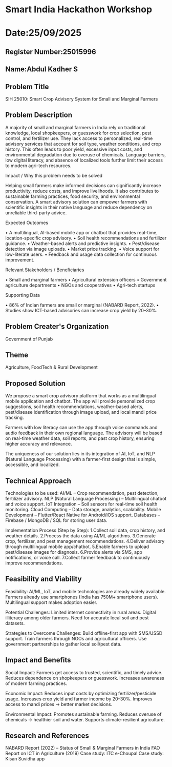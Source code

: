 # Smart India Hackathon Workshop
# Date:25/09/2025
## Register Number:25015996
## Name:Abdul Kadher S
## Problem Title
SIH 25010: Smart Crop Advisory System for Small and Marginal Farmers
## Problem Description
A majority of small and marginal farmers in India rely on traditional knowledge, local shopkeepers, or guesswork for crop selection, pest control, and fertilizer use. They lack access to personalized, real-time advisory services that account for soil type, weather conditions, and crop history. This often leads to poor yield, excessive input costs, and environmental degradation due to overuse of chemicals. Language barriers, low digital literacy, and absence of localized tools further limit their access to modern agri-tech resources.

Impact / Why this problem needs to be solved

Helping small farmers make informed decisions can significantly increase productivity, reduce costs, and improve livelihoods. It also contributes to sustainable farming practices, food security, and environmental conservation. A smart advisory solution can empower farmers with scientific insights in their native language and reduce dependency on unreliable third-party advice.

Expected Outcomes

• A multilingual, AI-based mobile app or chatbot that provides real-time, location-specific crop advisory.
• Soil health recommendations and fertilizer guidance.
• Weather-based alerts and predictive insights.
• Pest/disease detection via image uploads.
• Market price tracking.
• Voice support for low-literate users.
• Feedback and usage data collection for continuous improvement.

Relevant Stakeholders / Beneficiaries

• Small and marginal farmers
• Agricultural extension officers
• Government agriculture departments
• NGOs and cooperatives
• Agri-tech startups

Supporting Data

• 86% of Indian farmers are small or marginal (NABARD Report, 2022).
• Studies show ICT-based advisories can increase crop yield by 20–30%.

## Problem Creater's Organization
Government of Punjab

## Theme
Agriculture, FoodTech & Rural Development

## Proposed Solution
We propose a smart crop advisory platform that works as a multilingual mobile application and chatbot. The app will provide personalized crop suggestions, soil health recommendations, weather-based alerts, pest/disease identification through image upload, and local mandi price tracking.

Farmers with low literacy can use the app through voice commands and audio feedback in their own regional language. The advisory will be based on real-time weather data, soil reports, and past crop history, ensuring higher accuracy and relevance.

The uniqueness of our solution lies in its integration of AI, IoT, and NLP (Natural Language Processing) with a farmer-first design that is simple, accessible, and localized.
## Technical Approach
Technologies to be used:
AI/ML – Crop recommendation, pest detection, fertilizer advisory.
NLP (Natural Language Processing) – Multilingual chatbot and voice support.
IoT Integration – Soil sensors for real-time soil health monitoring.
Cloud Computing – Data storage, analytics, scalability.
Mobile Development – Flutter/React Native for Android/iOS support.
Databases – Firebase / MongoDB / SQL for storing user data.

Implementation Process (Step by Step):
1.Collect soil data, crop history, and weather details.
2.Process the data using AI/ML algorithms.
3.Generate crop, fertilizer, and pest management recommendations.
4.Deliver advisory through multilingual mobile app/chatbot.
5.Enable farmers to upload pest/disease images for diagnosis.
6.Provide alerts via SMS, app notifications, or voice call.
7.Collect farmer feedback to continuously improve recommendations.
## Feasibility and Viability
Feasibility:
AI/ML, IoT, and mobile technologies are already widely available.
Farmers already use smartphones (India has 750M+ smartphone users).
Multilingual support makes adoption easier.

Potential Challenges:
Limited internet connectivity in rural areas.
Digital illiteracy among older farmers.
Need for accurate local soil and pest datasets.

Strategies to Overcome Challenges:
Build offline-first app with SMS/USSD support.
Train farmers through NGOs and agricultural officers.
Use government partnerships to gather local soil/pest data.
## Impact and Benefits
Social Impact:
Farmers get access to trusted, scientific, and timely advice.
Reduces dependence on shopkeepers or guesswork.
Increases awareness of modern farming practices.

Economic Impact:
Reduces input costs by optimizing fertilizer/pesticide usage.
Increases crop yield and farmer income by 20–30%.
Improves access to mandi prices → better market decisions.

Environmental Impact:
Promotes sustainable farming.
Reduces overuse of chemicals → healthier soil and water.
Supports climate-resilient agriculture.
## Research and References
NABARD Report (2022) – Status of Small & Marginal Farmers in India
FAO Report on ICT in Agriculture (2019)
Case study: ITC e-Choupal
Case study: Kisan Suvidha app
